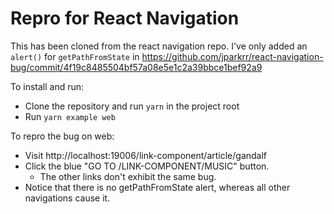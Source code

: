 # Repro for React Navigation

This has been cloned from the react navigation repo. I've only added an `alert()` for `getPathFromState` in https://github.com/jparkrr/react-navigation-bug/commit/4f19c8485504bf57a08e5e1c2a39bbce1bef92a9

To install and run:
- Clone the repository and run `yarn` in the project root
- Run `yarn example web`

To repro the bug on web:
- Visit http://localhost:19006/link-component/article/gandalf
- Click the blue "GO TO /LINK-COMPONENT/MUSIC" button.
  - The other links don't exhibit the same bug.
- Notice that there is no getPathFromState alert, whereas all other navigations cause it.
